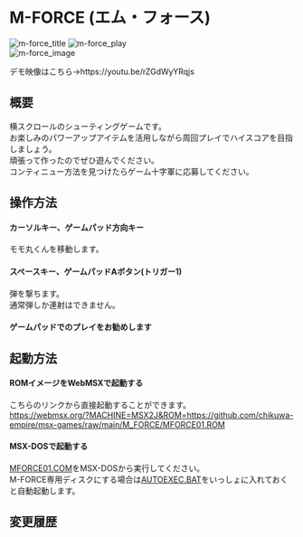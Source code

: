 # M-FORCE (エム・フォース)

![m-force_title](https://github.com/chikuwa-empire/msx-games/assets/124578804/4530387b-1c16-4908-ab88-22fc3d388933)
![m-force_play](https://github.com/chikuwa-empire/msx-games/assets/124578804/9cfc904d-0038-4280-90da-28107ebacbbd)
<br>
![m-force_image](https://github.com/chikuwa-empire/msx-games/assets/124578804/74267440-0695-449f-bd86-2c352278680b)


<p>デモ映像はこちら→https://youtu.be/rZGdWyYRqjs</p>

## 概要
横スクロールのシューティングゲームです。<br>
お楽しみのパワーアップアイテムを活用しながら周回プレイでハイスコアを目指しましょう。<br>
頑張って作ったのでぜひ遊んでください。<br>
コンティニュー方法を見つけたらゲーム十字軍に応募してください。

## 操作方法
#### カーソルキー、ゲームパッド方向キー
モモ丸くんを移動します。
#### スペースキー、ゲームパッドAボタン(トリガー1)
弾を撃ちます。<br>
通常弾しか連射はできません。
#### ゲームパッドでのプレイをお勧めします

## 起動方法
#### ROMイメージをWebMSXで起動する
こちらのリンクから直接起動することができます。<br>
https://webmsx.org/?MACHINE=MSX2J&ROM=https://github.com/chikuwa-empire/msx-games/raw/main/M_FORCE/MFORCE01.ROM
#### MSX-DOSで起動する
[MFORCE01.COM](https://github.com/chikuwa-empire/msx-games/raw/main/M_FORCE/MFORCE01.COM)をMSX-DOSから実行してください。<br>
M-FORCE専用ディスクにする場合は[AUTOEXEC.BAT](https://github.com/chikuwa-empire/msx-games/raw/main/M_FORCE/AUTOEXEC.BAT)をいっしょに入れておくと自動起動します。

## 変更履歴
